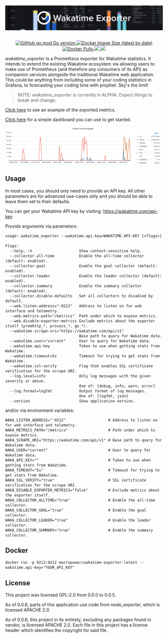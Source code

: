 <a href="#"><img src="img/waka_header.png"></a>

<h2></h2>
<p align="center">
  <a href="#" target="blank">
    <img alt="GitHub go.mod Go version" src="https://img.shields.io/github/go-mod/go-version/MacroPower/wakatime_exporter">
  </a>
  <a href="https://hub.docker.com/r/macropower/wakatime-exporter" target="blank">
    <img alt="Docker Image Size (latest by date)" src="https://img.shields.io/docker/image-size/macropower/wakatime-exporter?color=green">
  </a>
  <a href="https://hub.docker.com/r/macropower/wakatime-exporter" target="blank">
    <img alt="Docker Pulls" src="https://img.shields.io/docker/pulls/macropower/wakatime-exporter">
  </a>
  <a href="https://goreportcard.com/report/github.com/MacroPower/wakatime_exporter" target="blank">
    <img src="https://goreportcard.com/badge/github.com/MacroPower/wakatime_exporter">
  </a>
  <a href="https://codeclimate.com/github/MacroPower/wakatime_exporter/maintainability" target="blank">
    <img src="https://api.codeclimate.com/v1/badges/ed191a2b4937b9f87096/maintainability">
  </a>
</p>

_wakatime_exporter_ is a Prometheus exporter for Wakatime statistics. It intends to extend the existing Wakatime ecosystem via allowing users to make use of Prometheus (and therefore any consumers of its API) as companion services alongside the traditional Wakatime web application. This could be anything from including some of your coding statistics in Grafana, to forecasting your coding time with prophet. Sky's the limit!

> NOTE: _wakatime_exporter_ is currently in ALPHA. Expect things to break and change.

[Click here](METRICS.md) to see an example of the exported metrics.

[Click here](https://grafana.com/grafana/dashboards/12790) for a simple dashboard you can use to get started.

<a href="#"><img src="img/example.png"></a>

## Usage

In most cases, you should only need to provide an API key.
All other parameters are for advanced use-cases only and you should be able to leave them set to their defaults.

You can get your Wakatime API key by visiting: https://wakatime.com/api-key

Provide arguments via parameters:

```text
usage: wakatime_exporter --wakatime.api-key=WAKATIME.API-KEY [<flags>]

Flags:
  --help, -h                     Show context-sensitive help.
  --collector.all-time           Enable the all-time collector (default: enabled).
  --collector.goal               Enable the goal collector (default: enabled).
  --collector.leader             Enable the leader collector (default: enabled).
  --collector.summary            Enable the summary collector (default: enabled).
  --collector.disable-defaults   Set all collectors to disabled by default.
  --web.listen-address=":9212"   Address to listen on for web interface and telemetry.
  --web.metrics-path="/metrics"  Path under which to expose metrics.
  --web.disable-exporter-metrics Exclude metrics about the exporter itself (promhttp_*, process_*, go_*).
  --wakatime.scrape-uri="https://wakatime.com/api/v1"
                                 Base path to query for Wakatime data.
  --wakatime.user="current"      User to query for Wakatime data.
  --wakatime.api-key             Token to use when getting stats from Wakatime.
  --wakatime.timeout=5s          Timeout for trying to get stats from Wakatime.
  --wakatime.ssl-verify          Flag that enables SSL certificate verification for the scrape URI.
  --log.level=info               Only log messages with the given severity or above.
                                 One of: [debug, info, warn, error]
  --log.format=logfmt            Output format of log messages.
                                 One of: [logfmt, json]
  --version                      Show application version.
```

and/or via environment variables:

```
WAKA_LISTEN_ADDRESS=":9212"                   # Address to listen on for web interface and telemetry.
WAKA_METRICS_PATH="/metrics"                  # Path under which to expose metrics.
WAKA_SCRAPE_URI="https://wakatime.com/api/v1" # Base path to query for Wakatime data.
WAKA_USER="current"                           # User to query for Wakatime data.
WAKA_API_KEY=""                               # Token to use when getting stats from Wakatime.
WAKA_TIMEOUT="5s"                             # Timeout for trying to get stats from Wakatime.
WAKA_SSL_VERIFY="true"                        # SSL certificate verification for the scrape URI.
WAKA_DISABLE_EXPORTER_METRICS="false"         # Exclude metrics about the exporter itself.
WAKA_COLLECTOR_ALLTIME="true"                 # Enable the all-time collector.
WAKA_COLLECTOR_GOAL="true"                    # Enable the goal collector.
WAKA_COLLECTOR_LEADER="true"                  # Enable the leader collector.
WAKA_COLLECTOR_SUMMARY="true"                 # Enable the summary collector.
```

## Docker

```shell
docker run -p 9212:9212 macropower/wakatime-exporter:latest --wakatime.api-key="YOUR_API_KEY"
```

## License

This project was licensed GPL-2.0 from 0.0.0 to 0.0.5.

As of 0.0.6, parts of this application use code from node_exporter, which is licensed APACHE 2.0.

As of 0.0.6, this project in its entirety, excluding any packages found in vendor, is licensed APACHE 2.0.
Each file in this project has a license header which identifies the copyright for said file.
